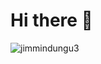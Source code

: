# Hi there 👋

<p><img align="center" src="http://github-profile-summary-cards.vercel.app/api/cards/profile-details?username=jimmindungu3 &theme=algolia" alt="jimmindungu3" /></p>
